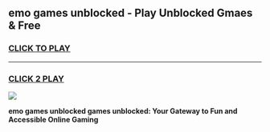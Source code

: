 
## emo games unblocked - Play Unblocked Gmaes & Free
<h3>
<a href="https://news.freeplayer.one?title=emo_games_unblocked&ref=23F">CLICK TO PLAY</a></h3>
<hr>

<h3>
<a href="https://news.freeplayer.one?title=emo_games_unblocked&ref=23F">CLICK 2 PLAY</a>
  
</h3>

<a href="https://news.freeplayer.one?title=emo_games_unblocked&ref=23F/"><img src="https://clearcache.store/games.png"></a>


**emo games unblocked games unblocked: Your Gateway to Fun and Accessible Online Gaming**
